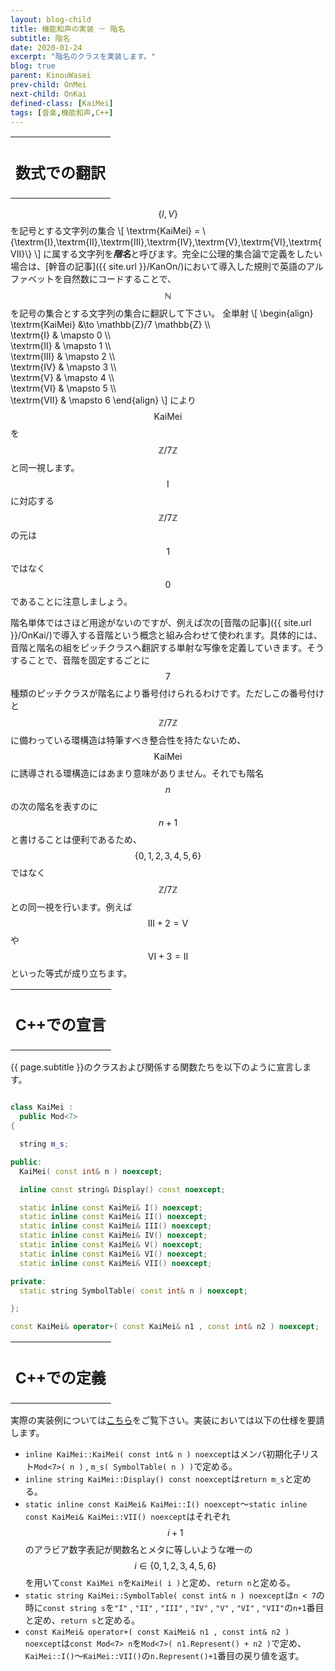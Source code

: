 ```yaml
---
layout: blog-child
title: 機能和声の実装 － 階名
subtitle: 階名
date: 2020-01-24
excerpt: "階名のクラスを実装します。"
blog: true
parent: KinouWasei
prev-child: OnMei
next-child: OnKai
defined-class: [KaiMei]
tags: [音楽,機能和声,C++]
---
```


<table>
  <tr>
    <th>
      <h2>数式での翻訳</h2>
    </th>
  </tr>
</table>

$$\{I,V\}$$を記号とする文字列の集合
\\[
\textrm{KaiMei} = \\{\textrm{I},\textrm{II},\textrm{III},\textrm{IV},\textrm{V},\textrm{VI},\textrm{VII}\\}
\\]
に属する文字列を***階名***と呼びます。完全に公理的集合論で定義をしたい場合は、[幹音の記事]({{ site.url }}/KanOn/)において導入した規則で英語のアルファベットを自然数にコードすることで、$$\mathbb{N}$$を記号の集合とする文字列の集合に翻訳して下さい。 全単射
\\[
\begin{align}
\textrm{KaiMei} &\to \mathbb{Z}/7 \mathbb{Z} \\\\\
\textrm{I} & \mapsto 0 \\\\\
\textrm{II} & \mapsto 1 \\\\\
\textrm{III} & \mapsto 2 \\\\\
\textrm{IV} & \mapsto 3 \\\\\
\textrm{V} & \mapsto 4 \\\\\
\textrm{VI} & \mapsto 5 \\\\\
\textrm{VII} & \mapsto 6
\end{align}
\\]
により$$\textrm{KaiMei}$$を$$\mathbb{Z}/7 \mathbb{Z}$$と同一視します。$$\textrm{I}$$に対応する$$\mathbb{Z}/7 \mathbb{Z}$$の元は$$1$$ではなく$$0$$であることに注意しましょう。

階名単体ではさほど用途がないのですが、例えば次の[音階の記事]({{ site.url }}/OnKai/)で導入する音階という概念と組み合わせて使われます。具体的には、音階と階名の組をピッチクラスへ翻訳する単射な写像を定義していきます。そうすることで、音階を固定するごとに$$7$$種類のピッチクラスが階名により番号付けられるわけです。ただしこの番号付けと$$\mathbb{Z}/7 \mathbb{Z}$$に備わっている環構造は特筆すべき整合性を持たないため、$$\textrm{KaiMei}$$に誘導される環構造にはあまり意味がありません。それでも階名$$n$$の次の階名を表すのに$$n+1$$と書けることは便利であるため、$$\{0,1,2,3,4,5,6\}$$ではなく$$\mathbb{Z}/7 \mathbb{Z}$$との同一視を行います。例えば$$\textrm{III} + 2 = \textrm{V}$$や$$\textrm{VI} + 3 = \textrm{II}$$といった等式が成り立ちます。

<table>
  <tr>
    <th>
      <h2>C++での宣言</h2>
    </th>
  </tr>
</table>

{{ page.subtitle }}のクラスおよび関係する関数たちを以下のように宣言します。

~~~c++

class KaiMei :
  public Mod<7>
{

  string m_s;

public:
  KaiMei( const int& n ) noexcept;

  inline const string& Display() const noexcept;

  static inline const KaiMei& I() noexcept;
  static inline const KaiMei& II() noexcept;
  static inline const KaiMei& III() noexcept;
  static inline const KaiMei& IV() noexcept;
  static inline const KaiMei& V() noexcept;
  static inline const KaiMei& VI() noexcept;
  static inline const KaiMei& VII() noexcept;

private:
  static string SymbolTable( const int& n ) noexcept;

};

const KaiMei& operator+( const KaiMei& n1 , const int& n2 ) noexcept;


~~~


<table>
  <tr>
    <th>
      <h2>C++での定義</h2>
    </th>
  </tr>
</table>

実際の実装例については[こちら](https://github.com/p-adic/cpp/tree/master/Music/Chou/KaiMei)をご覧下さい。実装においては以下の仕様を要請します。
- `inline KaiMei::KaiMei( const int& n ) noexcept`はメンバ初期化子リスト`Mod<7>( n )` , `m_s( SymbolTable( n ) )`で定める。
- `inline string KaiMei::Display() const noexcept`は`return m_s`と定める。
- `static inline const KaiMei& KaiMei::I() noexcept`～`static inline const KaiMei& KaiMei::VII() noexcept`はそれぞれ$$i+1$$のアラビア数字表記が関数名とメタに等しいような唯一の$$i \in \{0,1,2,3,4,5,6\}$$を用いて`const KaiMei n`を`KaiMei( i )`と定め、`return n`と定める。 
- `static string KaiMei::SymbolTable( const int& n ) noexcept`は`n < 7`の時に`const string s`を`"I"` , `"II"` , `"III"` , `"IV"` , `"V"` , `"VI"` , `"VII"`の`n+1`番目と定め、`return s`と定める。
- `const KaiMei& operator+( const KaiMei& n1 , const int& n2 ) noexcept`は`const Mod<7> n`を`Mod<7>( n1.Represent() + n2 )`で定め、`KaiMei::I()`～`KaiMei::VII()`の`n.Represent()+1`番目の戻り値を返す。
